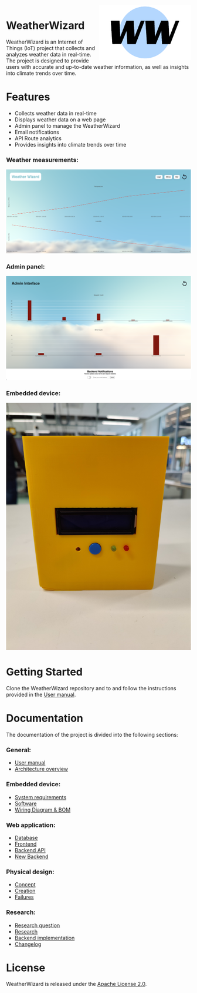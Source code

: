 <img style="float: right;" src="./images/logo.png">

# WeatherWizard

WeatherWizard is an Internet of Things (IoT) project that collects and analyzes weather data in real-time. The project is designed to provide users with accurate and up-to-date weather information, as well as insights into climate trends over time.

# Features

- Collects weather data in real-time
- Displays weather data on a web page
- Admin panel to manage the WeatherWizard
- Email notifications
- API Route analytics
- Provides insights into climate trends over time

### Weather measurements:

![Weather measurements](./images/main.png)

### Admin panel:

![Admin panel](./images/admin.png)

### Embedded device:

![Embedded device](./images/front.jpg)

  
# Getting Started
Clone the WeatherWizard repository and to and follow the instructions provided in the [User manual](./user_manual.md).

# Documentation

The documentation of the project is divided into the following sections:

### General:
- [User manual](./user_manual.md)
- [Architecture overview](./architecture_overview.md)

### Embedded device:
- [System requirements](./system_requirements.md)
- [Software](./emb_software.md)
- [Wiring Diagram & BOM](./bom.md)

### Web application:
- [Database](./db.md)
- [Frontend](./frontend.md)
- [Backend API](./backend.md)
- [New Backend](./improvement.md)

### Physical design:
- [Concept](./physical_design.md)
- [Creation](./creation.md)
- [Failures](./failures.md)

### Research:
- [Research question](./research_question.md)
- [Research](./research.md)
- [Backend implementation](./improvement.md)
- [Changelog](./changelog.md)


# License
WeatherWizard is released under the [Apache License 2.0](./LICENSE).